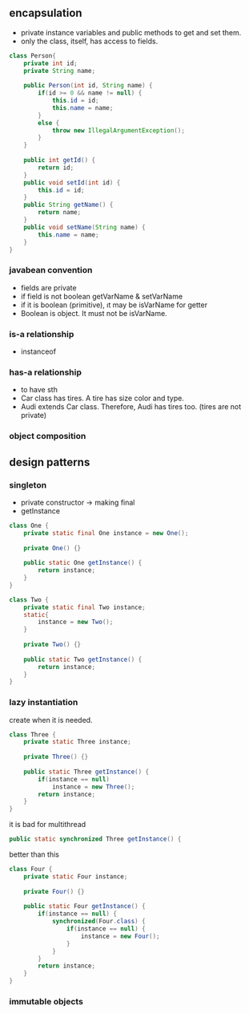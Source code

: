 ## encapsulation
- private instance variables and public methods to get and set them.
- only the class, itself, has access to fields.
```java
class Person{
	private int id;
	private String name;
	
	public Person(int id, String name) {
		if(id >= 0 && name != null) {
			this.id = id;
			this.name = name;
		}
		else {
			throw new IllegalArgumentException();
		}
	}
	
	public int getId() {
		return id;
	}
	public void setId(int id) {
		this.id = id;
	}
	public String getName() {
		return name;
	}
	public void setName(String name) {
		this.name = name;
	}
}
```

### javabean convention
- fields are private
- if field is not boolean getVarName & setVarName
- if it is boolean (primitive), ıt may be isVarName for getter
- Boolean is object. It must not be isVarName.

### is-a relationship
- instanceof

### has-a relationship
- to have sth
- Car class has tires. A tire has size color and type.
- Audi extends Car class. Therefore, Audi has tires too. (tires are not private)

### object composition

## design patterns

### singleton
- private constructor -> making final
- getInstance
```java
class One {
	private static final One instance = new One();
	
	private One() {}
	
	public static One getInstance() {
		return instance;
	}
}

class Two {
	private static final Two instance;
	static{
		instance = new Two();
	}
	
	private Two() {}
	
	public static Two getInstance() {
		return instance;
	}
}
```

### lazy instantiation
create when it is needed.
```java
class Three {
	private static Three instance;
	
	private Three() {}
	
	public static Three getInstance() {
		if(instance == null)
			instance = new Three();
		return instance;
	}
}
```
it is bad for multithread
```java
public static synchronized Three getInstance() {
```
better than this
```java
class Four {
	private static Four instance;
	
	private Four() {}
	
	public static Four getInstance() {
		if(instance == null) {
			synchronized(Four.class) {
				if(instance == null) {
					instance = new Four();
				}
			}
		}
		return instance;
	}
}
```
### immutable objects
